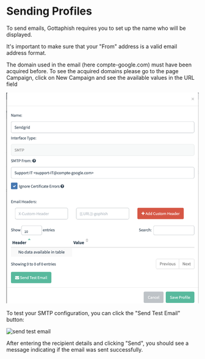 # Sending Profiles

To send emails, Gottaphish requires you to set up the name who will be displayed.

It's important to make sure that your "From" address is a valid email address format.

The domain used in the email (here compte-google.com) must have been acquired before. To see the acquired domains please go to the page Campaign, click on New Campaign and see the available values in the URL field

![](<../.gitbook/assets/image (1) (2).png>)

To test your SMTP configuration, you can click the "Send Test Email" button:



![send test email](http://imgur.com/GjSHL6W.png)

After entering the recipient details and clicking "Send", you should see a message indicating if the email was sent successfully.
